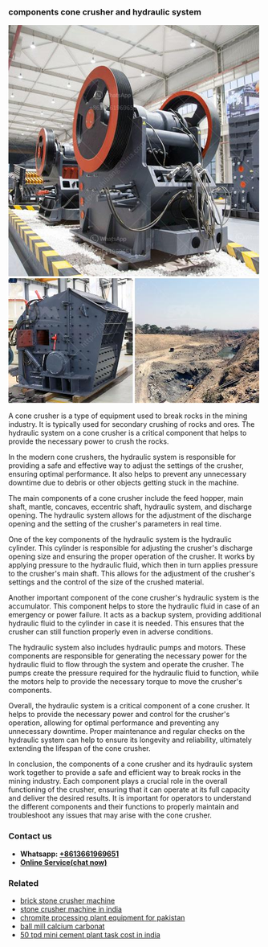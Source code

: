 <h3>components cone crusher and hydraulic system</h3><img src='1706767990.jpg' alt=''><p>A cone crusher is a type of equipment used to break rocks in the mining industry. It is typically used for secondary crushing of rocks and ores. The hydraulic system on a cone crusher is a critical component that helps to provide the necessary power to crush the rocks.</p><p>In the modern cone crushers, the hydraulic system is responsible for providing a safe and effective way to adjust the settings of the crusher, ensuring optimal performance. It also helps to prevent any unnecessary downtime due to debris or other objects getting stuck in the machine.</p><p>The main components of a cone crusher include the feed hopper, main shaft, mantle, concaves, eccentric shaft, hydraulic system, and discharge opening. The hydraulic system allows for the adjustment of the discharge opening and the setting of the crusher's parameters in real time.</p><p>One of the key components of the hydraulic system is the hydraulic cylinder. This cylinder is responsible for adjusting the crusher's discharge opening size and ensuring the proper operation of the crusher. It works by applying pressure to the hydraulic fluid, which then in turn applies pressure to the crusher's main shaft. This allows for the adjustment of the crusher's settings and the control of the size of the crushed material.</p><p>Another important component of the cone crusher's hydraulic system is the accumulator. This component helps to store the hydraulic fluid in case of an emergency or power failure. It acts as a backup system, providing additional hydraulic fluid to the cylinder in case it is needed. This ensures that the crusher can still function properly even in adverse conditions.</p><p>The hydraulic system also includes hydraulic pumps and motors. These components are responsible for generating the necessary power for the hydraulic fluid to flow through the system and operate the crusher. The pumps create the pressure required for the hydraulic fluid to function, while the motors help to provide the necessary torque to move the crusher's components.</p><p>Overall, the hydraulic system is a critical component of a cone crusher. It helps to provide the necessary power and control for the crusher's operation, allowing for optimal performance and preventing any unnecessary downtime. Proper maintenance and regular checks on the hydraulic system can help to ensure its longevity and reliability, ultimately extending the lifespan of the cone crusher.</p><p>In conclusion, the components of a cone crusher and its hydraulic system work together to provide a safe and efficient way to break rocks in the mining industry. Each component plays a crucial role in the overall functioning of the crusher, ensuring that it can operate at its full capacity and deliver the desired results. It is important for operators to understand the different components and their functions to properly maintain and troubleshoot any issues that may arise with the cone crusher.</p><h3>Contact us</h3><ul><li><strong>Whatsapp:&nbsp;<a href="https://wa.me/8613661969651">+8613661969651</a></strong></li><li><a href="https://swt.shibang-china.com/?git&amp;zhl&amp;components cone crusher and hydraulic system"><strong>Online Service(chat now)</strong></a></li></ul><h3>Related</h3><ul><li><a href='brick stone crusher machine.md'>brick stone crusher machine</a></li><li><a href='stone crusher machine in india.md'>stone crusher machine in india</a></li><li><a href='chromite processing plant equipment for pakistan.md'>chromite processing plant equipment for pakistan</a></li><li><a href='ball mill calcium carbonat.md'>ball mill calcium carbonat</a></li><li><a href='50 tpd mini cement plant task cost in india.md'>50 tpd mini cement plant task cost in india</a></li></ul>